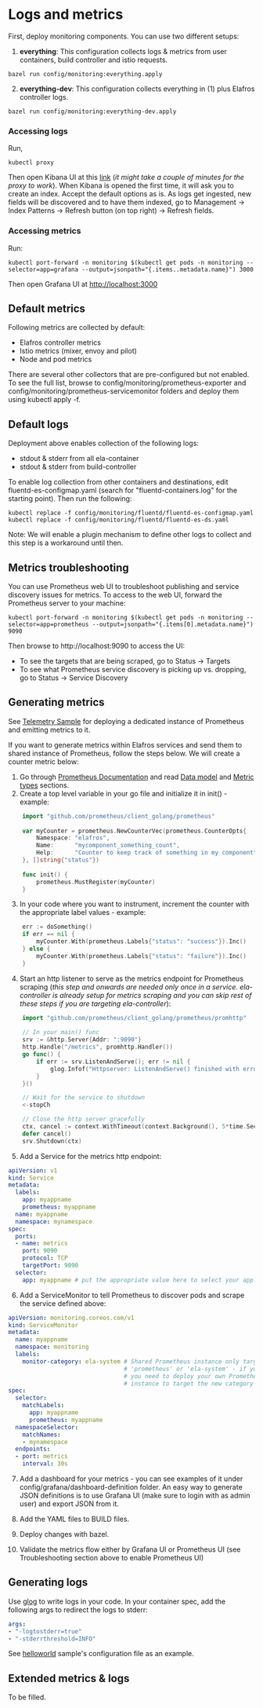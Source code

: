 # Logs and metrics

First, deploy monitoring components. You can use two different setups:
1. **everything**: This configuration collects logs & metrics from user containers, build controller and istio requests.
```shell
bazel run config/monitoring:everything.apply
```

2. **everything-dev**: This configuration collects everything in (1) plus Elafros controller logs.
```shell
bazel run config/monitoring:everything-dev.apply
```

### Accessing logs
Run, 

```shell
kubectl proxy
```
Then open Kibana UI at this [link](http://localhost:8001/api/v1/namespaces/monitoring/services/kibana-logging/proxy/app/kibana) 
(*it might take a couple of minutes for the proxy to work*). 
When Kibana is opened the first time, it will ask you to create an index. Accept the default options as is. As logs get ingested,
new fields will be discovered and to have them indexed, go to Management -> Index Patterns -> Refresh button (on top right) -> Refresh fields.

### Accessing metrics

Run:

```shell
kubectl port-forward -n monitoring $(kubectl get pods -n monitoring --selector=app=grafana --output=jsonpath="{.items..metadata.name}") 3000
```

Then open Grafana UI at [http://localhost:3000](http://localhost:3000)

## Default metrics
Following metrics are collected by default:
* Elafros controller metrics
* Istio metrics (mixer, envoy and pilot)
* Node and pod metrics

There are several other collectors that are pre-configured but not enabled. To see the full list, browse to config/monitoring/prometheus-exporter and config/monitoring/prometheus-servicemonitor folders and deploy them using kubectl apply -f.

## Default logs
Deployment above enables collection of the following logs:
* stdout & stderr from all ela-container
* stdout & stderr from build-controller

To enable log collection from other containers and destinations, edit fluentd-es-configmap.yaml (search for "fluentd-containers.log" for the starting point). Then run the following:
```shell
kubectl replace -f config/monitoring/fluentd/fluentd-es-configmap.yaml
kubectl replace -f config/monitoring/fluentd/fluentd-es-ds.yaml
```

Note: We will enable a plugin mechanism to define other logs to collect and this step is a workaround until then.

## Metrics troubleshooting

You can use Prometheus web UI to troubleshoot publishing and service discovery issues for metrics.
To access to the web UI, forward the Prometheus server to your machine:

```shell
kubectl port-forward -n monitoring $(kubectl get pods -n monitoring --selector=app=prometheus --output=jsonpath="{.items[0].metadata.name}") 9090
```

Then browse to http://localhost:9090 to access the UI:
* To see the targets that are being scraped, go to Status -> Targets
* To see what Prometheus service discovery is picking up vs. dropping, go to Status -> Service Discovery

## Generating metrics

See [Telemetry Sample](../sample/telemetrysample/README.md) for deploying a dedicated instance of Prometheus 
and emitting metrics to it.

If you want to generate metrics within Elafros services and send them to shared instance of Prometheus, 
follow the steps below. We will create a counter metric below:
1. Go through [Prometheus Documentation](https://prometheus.io/docs/introduction/overview/) 
and read [Data model](https://prometheus.io/docs/concepts/data_model/) and 
[Metric types](https://prometheus.io/docs/concepts/metric_types/) sections.
2. Create a top level variable in your go file and initialize it in init() - example:

```go
    import "github.com/prometheus/client_golang/prometheus"
    
    var myCounter = prometheus.NewCounterVec(prometheus.CounterOpts{
        Namespace: "elafros",
        Name:      "mycomponent_something_count",
        Help:      "Counter to keep track of something in my component",
    }, []string{"status"})
    
    func init() {
        prometheus.MustRegister(myCounter)
    }
```
3. In your code where you want to instrument, increment the counter with the appropriate label values - example:

```go
    err := doSomething()
    if err == nil {
        myCounter.With(prometheus.Labels{"status": "success"}).Inc()
    } else {
        myCounter.With(prometheus.Labels{"status": "failure"}).Inc()
    }
```
4. Start an http listener to serve as the metrics endpoint for Prometheus scraping (_this step and onwards are needed 
only once in a service. ela-controller is already setup for metrics scraping and you can skip rest of these steps
if you are targeting ela-controller_):

```go
    import "github.com/prometheus/client_golang/prometheus/promhttp"
    
    // In your main() func
    srv := &http.Server{Addr: ":9090"}
    http.Handle("/metrics", promhttp.Handler())
    go func() {
        if err := srv.ListenAndServe(); err != nil {
            glog.Infof("Httpserver: ListenAndServe() finished with error: %s", err)
        }
    }()

    // Wait for the service to shutdown
    <-stopCh

    // Close the http server gracefully
    ctx, cancel := context.WithTimeout(context.Background(), 5*time.Second)
    defer cancel()
    srv.Shutdown(ctx)

```

5. Add a Service for the metrics http endpoint:

```yaml
apiVersion: v1
kind: Service
metadata:
  labels:
    app: myappname
    prometheus: myappname
  name: myappname
  namespace: mynamespace
spec:
  ports:
  - name: metrics
    port: 9090
    protocol: TCP
    targetPort: 9090
  selector:
    app: myappname # put the appropriate value here to select your application
```

6. Add a ServiceMonitor to tell Prometheus to discover pods and scrape the service defined above:

```yaml
apiVersion: monitoring.coreos.com/v1
kind: ServiceMonitor
metadata:
  name: myappname
  namespace: monitoring
  labels:
    monitor-category: ela-system # Shared Prometheus instance only targets 'k8s', 'istio', 'node',
                                 # 'prometheus' or 'ela-system' - if you pick something else, 
                                 # you need to deploy your own Prometheus instance or edit shared
                                 # instance to target the new category
spec:
  selector:
    matchLabels:
      app: myappname
      prometheus: myappname
  namespaceSelector:
    matchNames:
    - mynamespace
  endpoints:
  - port: metrics
    interval: 30s
```

7. Add a dashboard for your metrics - you can see examples of it under 
config/grafana/dashboard-definition folder. An easy way to generate JSON 
definitions is to use Grafana UI (make sure to login with as admin user) and export JSON from it.

8. Add the YAML files to BUILD files.

9. Deploy changes with bazel.

10. Validate the metrics flow either by Grafana UI or Prometheus UI (see Troubleshooting section 
above to enable Prometheus UI)

## Generating logs
Use [glog](https://godoc.org/github.com/golang/glog) to write logs in your code. In your container spec, add the following args to redirect the logs to stderr:
```yaml
args:
- "-logtostderr=true"
- "-stderrthreshold=INFO"
```

See [helloworld](../sample/helloworld/README.md) sample's configuration file as an example.

## Extended metrics & logs
To be filled.
